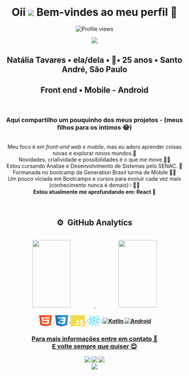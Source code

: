
<h1 align="center">Oii <img src="https://raw.githubusercontent.com/kaueMarques/kaueMarques/master/hi.gif" width="30px"> Bem-vindes ao meu perfil 🖤</h1>
<p align="center"> <img src="https://komarev.com/ghpvc/?username=natalia-tavares&color=red" alt="Profile views" /> </p>

<div align="center">
    <img src="https://user-images.githubusercontent.com/82004749/146660941-601423e2-e2d5-42fd-90ec-c49077e6994e.gif" width="45%"  />
  </div>

  <h2 align="center"> Natália Tavares • ela/dela • 🌈• 25 anos •  Santo André, São Paulo</h2>
  <h2 align="center">  Front end • Mobile - Android</h2>
  <br>
  <h3 align="center">Aqui compartilho um pouquinho dos meus projetos - (meus filhos para os íntimos 😂)</h3>
  <p align="center">
  <br>Meu foco é em <em>front-end web e mobile</em>, mas eu adoro aprender coisas novas e explorar novos mundos.🚀
  <br> Novidades, criatividade e possibilidades é o que me move.👩‍💻
<br> Estou cursando Analise e Desenvolvimento de Sistemas pelo SENAC. 🏫
  <br>Formanada no bootcamp da Generation Brasil turma de Mobile 👩‍🎓
  <br>Um pouco viciada em Bootcamps e cursos para evoluir cada vez mais (conhecimento nunca é demais)✨👩‍🚀
  <br> <strong>Estou atualmente me aprofundando em: React 🎯 <strong> 
 


</p>
  
  <div align="center">
    <br>
    <h2 align="center">⚙️ &nbsp;GitHub Analytics</h2>
    <br>
  <a href="https://github.com/natalia-tavares">
  <img height="180em" width="45%" src="https://github-readme-stats.vercel.app/api?username=natalia-tavares&show_icons=true&theme=dracula&include_all_commits=true&count_private=true"/>
  <img height="180em" width="45%" src="https://github-readme-stats.vercel.app/api/top-langs/?username=natalia-tavares&layout=compact&langs_count=7&theme=dracula"/>
</div>
    <br>
  
<div align="center" style="display: inline_block">
  <img align="center" alt="HTML" height="30" width="40" src="https://raw.githubusercontent.com/devicons/devicon/master/icons/html5/html5-original.svg">
  <img align="center" alt="CSS" height="30" width="40" src="https://raw.githubusercontent.com/devicons/devicon/master/icons/css3/css3-original.svg">
  <img align="center" alt="Javascript" height="30" width="40" src="https://raw.githubusercontent.com/devicons/devicon/master/icons/javascript/javascript-plain.svg">
  <img align="center" alt="React" height="30" width="40" src="https://raw.githubusercontent.com/devicons/devicon/master/icons/react/react-original.svg">
  <img align="center" alt="Kotlin" height="30" width="40" src="https://cdn.jsdelivr.net/gh/devicons/devicon/icons/kotlin/kotlin-original.svg">
  <img align="center" alt="Android" height="30" width="40" src="https://cdn.jsdelivr.net/gh/devicons/devicon/icons/android/android-plain.svg">
</div>
   
<div align="center">
  <h3 align="center"> Para mais informações entre em contato 💬
    <br> E volte sempre que quiser 😊
  </h3>
   <a href="https://www.linkedin.com/in/natalia-tavares-/" target="_blank"><img src="https://img.shields.io/badge/-LinkedIn-%230077B5?style=for-the-badge&logo=linkedin&logoColor=white" target="_blank"></a> 
   <a href = "mailto:the-nat@hotmil.com"><img src="https://img.shields.io/badge/-Gmail-%23333?style=for-the-badge&logo=gmail&logoColor=white" target="_blank"></a>
   <a href="https://discord.gg/2jqqtSvmT5" target="_blank"><img src="https://img.shields.io/badge/Discord-7289DA?style=for-the-badge&logo=discord&logoColor=white" target="_blank"></a> 
  <div align="center">
    <img src="https://user-images.githubusercontent.com/82004749/146660129-3f6e4eeb-70ef-46c3-916f-fb19cefeea14.png" width="20%" />
  </div> </div>
    
